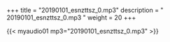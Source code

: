 +++
title = "20190101_esnzttsz_0.mp3"
description = " 20190101_esnzttsz_0.mp3 "
weight = 20
+++

{{< myaudio01 mp3="20190101_esnzttsz_0.mp3" >}}

